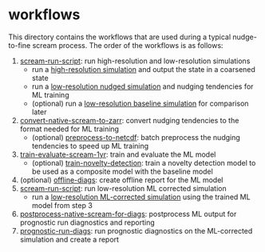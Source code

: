 workflows
=========
This directory contains the workflows that are used during a typical nudge-to-fine scream process. The order of the workflows is as follows:
1. [scream-run-script](scream-run-script/README.md): run high-resolution and low-resolution simulations
    - run a [high-resolution simulation](scream-run-script/run_ne120pg2_2yr.sh) and output the state in a coarsened state
    - run a [low-resolution nudged simulation](scream-run-script/run_ne30pg2_2yr_nudged.sh) and nudging tendencies for ML training
    - (optional) run a [low-resolution baseline simulation](scream-run-script/run_ne30pg2_baseline.sh) for comparison later
2. [convert-native-scream-to-zarr](prepare-native-scream-output/convert-native-scream-to-zarr/README.md): convert nudging tendencies to the format needed for ML training
    - (optional) [preprocess-to-netcdf](prepare-native-scream-output/preprocess-to-netcdf/README.md): batch preprocess the nudging tendencies to speed up ML training
3. [train-evaluate-scream-1yr](train-evaluate-scream-1yr/README.md): train and evaluate the ML model
    - (optional) [train-novelty-detection](train-novelty-detection/README.md): train a novelty detection model to be used as a composite model with the baseline model
4. (optional) [offline-diags](offline-diags/README.md): create offline report for the ML model
5. [scream-run-script](scream-run-script/README.md): run low-resolution ML corrected simulation
    - run a [low-resolution ML-corrected simulation](scream-run-script/run_ne30pg2_ML_correction.sh) using the trained ML model from step 3
6. [postprocess-native-scream-for-diags](prepare-native-scream-output/postprocess-native-scream-for-diags/README.md): postprocess ML output for prognostic run diagnostics and reporting
7. [prognostic-run-diags](prognostic-run-diags/README.md): run prognostic diagnostics on the ML-corrected simulation and create a report
